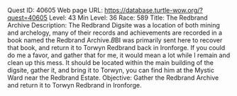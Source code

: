 Quest ID: 40605
Web page URL: https://database.turtle-wow.org/?quest=40605
Level: 43
Min Level: 36
Race: 589
Title: The Redbrand Archive
Description: The Redbrand Digsite was a location of both mining and archelogy, many of their records and achievements are recorded in a book named the Redbrand Archive.$B$BI was primarily sent here to recover that book, and return it to Torwyn Redbrand back in Ironforge. If you could do me a favor, and gather that for me, it would mean a lot while I remain and clean up this mess. It should be located within the main building of the digsite, gather it, and bring it to Torwyn, you can find him at the Mystic Ward near the Redbrand Estate.
Objective: Gather the Redbrand Archive and return it to Torwyn Redbrand in Ironforge.
